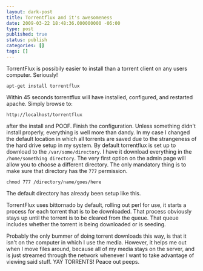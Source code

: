 ```yaml
---
layout: dark-post
title: Torrentflux and it's awesomeness
date: 2009-03-22 18:48:36.000000000 -06:00
type: post
published: true
status: publish
categories: []
tags: []
---
```

TorrentFlux is possibily easier to install than a torrent client on any users computer. Seriously!

```
apt-get install torrentflux
```

Within 45 seconds torrentflux will have installed, configured, and restarted apache.  Simply browse to:

```
http://localhost/torrentflux
```

after the install and POOF.  Finish the configuration.  Unless something didn't install properly, everything is well more than dandy.  In my case I changed the default location in which all torrents are saved due to the strangeness of the hard drive setup in my system.  By default torrentflux is set up to download to the `/var/some/directory`. I have it download everything in the `/home/something directory`.  The very first option on the admin page will allow you to choose a different directory.  The only mandatory thing is to make sure that directory has the `777` permission.

```
chmod 777 /directory/name/goes/here
```

The default directory has already been setup like this.

TorrentFlux uses bittornado by default, rolling out perl for use, it starts a process for each torrent that is to be downloaded. That process obviously stays up until the torrent is to be cleared from the queue.  That queue includes whether the torrent is being downloaded or is seeding.

Probably the only bummer of doing torrent downloads this way, is that it isn't on the computer in which I use the media.  However, it helps me out when I move files around, because all of my media stays on the server, and is just streamed through the network whenever I want to take advantage of viewing said stuff.  YAY TORRENTS!  Peace out peeps.

